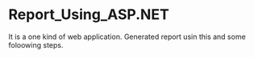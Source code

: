 # Report_Using_ASP.NET
It is a one kind of web application. Generated report usin this and some foloowing steps.
